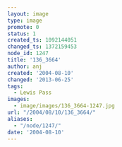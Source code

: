 ```yaml
---
layout: image
type: image
promote: 0
status: 1
created_ts: 1092144051
changed_ts: 1372159453
node_id: 1247
title: '136_3664'
author: anj
created: '2004-08-10'
changed: '2013-06-25'
tags:
  - Lewis Pass
images:
  - image/images/136_3664-1247.jpg
url: "/2004/08/10/136_3664/"
aliases:
  - "/node/1247/"
date: '2004-08-10'
---
```


